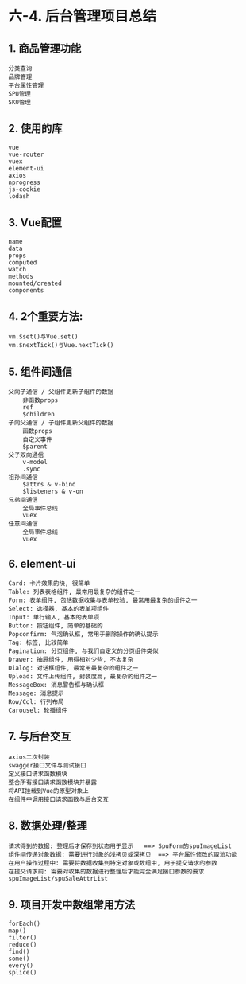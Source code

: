 # 六-4. 后台管理项目总结

## 1. 商品管理功能
    分类查询
    品牌管理
    平台属性管理
    SPU管理
    SKU管理

## 2. 使用的库
    vue
    vue-router
    vuex
    element-ui
    axios
    nprogress
    js-cookie
    lodash

## 3. Vue配置
    name
    data
    props
    computed
    watch
    methods
    mounted/created
    components

## 4. 2个重要方法:
    vm.$set()与Vue.set()
    vm.$nextTick()与Vue.nextTick()

## 5. 组件间通信
    父向子通信 / 父组件更新子组件的数据
        非函数props
        ref
        $children
    子向父通信 / 子组件更新父组件的数据
        函数props
        自定义事件
        $parent
    父子双向通信
        v-model
        .sync
    祖孙间通信
        $attrs & v-bind
        $listeners & v-on
    兄弟间通信
        全局事件总线
        vuex
    任意间通信
        全局事件总线
        vuex

## 6. element-ui
    Card: 卡片效果的块, 很简单
    Table: 列表表格组件, 最常用最复杂的组件之一
    Form: 表单组件, 包括数据收集与表单校验, 最常用最复杂的组件之一
    Select: 选择器, 基本的表单项组件
    Input: 单行输入, 基本的表单项
    Button: 按钮组件, 简单的基础的
    Popconfirm: 气泡确认框, 常用于删除操作的确认提示
    Tag: 标签, 比较简单
    Pagination: 分页组件, 与我们自定义的分页组件类似
    Drawer: 抽屉组件, 用得相对少些, 不太复杂
    Dialog: 对话框组件, 最常用最复杂的组件之一
    Upload: 文件上传组件, 封装度高, 最复杂的组件之一
    MessageBox: 消息警告框与确认框
    Message: 消息提示
    Row/Col: 行列布局
    Carousel: 轮播组件

## 7. 与后台交互
    axios二次封装
    swagger接口文件与测试接口
    定义接口请求函数模块
    整合所有接口请求函数模块并暴露
    将API挂载到Vue的原型对象上
    在组件中调用接口请求函数与后台交互

## 8. 数据处理/整理
    请求得到的数据: 整理后才保存到状态用于显示   ==> SpuForm的spuImageList
    组件间传递对象数据: 需要进行对象的浅拷贝或深拷贝  ==> 平台属性修改的取消功能
    在用户操作过程中: 需要将数据收集到特定对象或数组中, 用于提交请求的参数
    在提交请求前: 需要对收集的数据进行整理后才能完全满足接口参数的要求  spuImageList/spuSaleAttrList

## 9. 项目开发中数组常用方法
    forEach()
    map()
    filter()
    reduce()
    find()
    some()
    every()
    splice()


